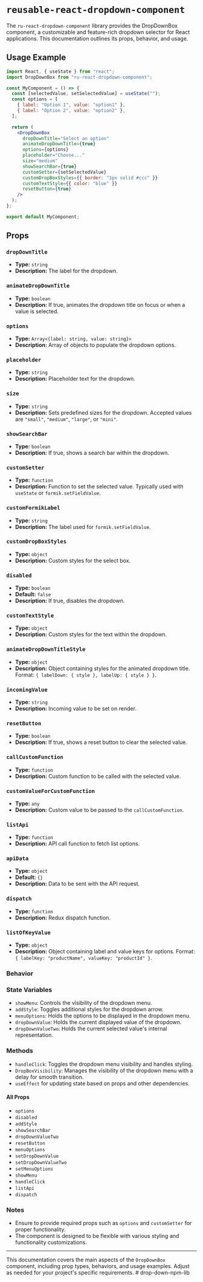 # `reusable-react-dropdown-component`

The `ru-react-dropdown-component` library provides the DropDownBox component, a customizable and feature-rich dropdown selector for React applications. This documentation outlines its props, behavior, and usage.

## Usage Example

```jsx
import React, { useState } from "react";
import DropDownBox from "ru-react-dropdown-component";

const MyComponent = () => {
  const [selectedValue, setSelectedValue] = useState("");
  const options = [
    { label: "Option 1", value: "option1" },
    { label: "Option 2", value: "option2" },
  ];

  return (
    <DropDownBox
      dropDownTitle="Select an option"
      animateDropDownTitle={true}
      options={options}
      placeholder="Choose..."
      size="medium"
      showSearchBar={true}
      customSetter={setSelectedValue}
      customDropBoxStyles={{ border: "1px solid #ccc" }}
      customTextStyle={{ color: "blue" }}
      resetButton={true}
    />
  );
};

export default MyComponent;
```

## Props

### `dropDownTitle`

- **Type:** `string`
- **Description:** The label for the dropdown.

### `animateDropDownTitle`

- **Type:** `boolean`
- **Description:** If true, animates the dropdown title on focus or when a value is selected.

### `options`

- **Type:** `Array<{label: string, value: string}>`
- **Description:** Array of objects to populate the dropdown options.

### `placeholder`

- **Type:** `string`
- **Description:** Placeholder text for the dropdown.

### `size`

- **Type:** `string`
- **Description:** Sets predefined sizes for the dropdown. Accepted values are `"small"`, `"medium"`, `"large"`, or `"mini"`.

### `showSearchBar`

- **Type:** `boolean`
- **Description:** If true, shows a search bar within the dropdown.

### `customSetter`

- **Type:** `function`
- **Description:** Function to set the selected value. Typically used with `useState` or `formik.setFieldValue`.

### `customFormikLabel`

- **Type:** `string`
- **Description:** The label used for `formik.setFieldValue`.

### `customDropBoxStyles`

- **Type:** `object`
- **Description:** Custom styles for the select box.

### `disabled`

- **Type:** `boolean`
- **Default:** `false`
- **Description:** If true, disables the dropdown.

### `customTextStyle`

- **Type:** `object`
- **Description:** Custom styles for the text within the dropdown.

### `animateDropDownTitleStyle`

- **Type:** `object`
- **Description:** Object containing styles for the animated dropdown title. Format: `{ labelDown: { style }, labelUp: { style } }`.

### `incomingValue`

- **Type:** `string`
- **Description:** Incoming value to be set on render.

### `resetButton`

- **Type:** `boolean`
- **Description:** If true, shows a reset button to clear the selected value.

### `callCustomFunction`

- **Type:** `function`
- **Description:** Custom function to be called with the selected value.

### `customValueForCustomFunction`

- **Type:** `any`
- **Description:** Custom value to be passed to the `callCustomFunction`.

### `listApi`

- **Type:** `function`
- **Description:** API call function to fetch list options.

### `apiData`

- **Type:** `object`
- **Default:** `{}`
- **Description:** Data to be sent with the API request.

### `dispatch`

- **Type:** `function`
- **Description:** Redux dispatch function.

### `listOfKeyValue`

- **Type:** `object`
- **Description:** Object containing label and value keys for options. Format: `{ labelKey: "productName", valueKey: "productId" }`.

### Behavior

### State Variables

- `showMenu`: Controls the visibility of the dropdown menu.
- `addStyle`: Toggles additional styles for the dropdown arrow.
- `menuOptions`: Holds the options to be displayed in the dropdown menu.
- `dropDownValue`: Holds the current displayed value of the dropdown.
- `dropDownValueTwo`: Holds the current selected value's internal representation.

### Methods

- `handleClick`: Toggles the dropdown menu visibility and handles styling.
- `DropBoxVisibility`: Manages the visibility of the dropdown menu with a delay for smooth transition.
- `useEffect` for updating state based on props and other dependencies.

#### All Props

- `options`
- `disabled`
- `addStyle`
- `showSearchBar`
- `dropDownValueTwo`
- `resetButton`
- `menuOptions`
- `setDropDownValue`
- `setDropDownValueTwo`
- `setMenuOptions`
- `showMenu`
- `handleClick`
- `listApi`
- `dispatch`

### Notes

- Ensure to provide required props such as `options` and `customSetter` for proper functionality.
- The component is designed to be flexible with various styling and functionality customizations.

---

This documentation covers the main aspects of the `DropDownBox` component, including prop types, behaviors, and usage examples. Adjust as needed for your project's specific requirements.
#   d r o p - d o w n - n p m - l i b 
 
 
